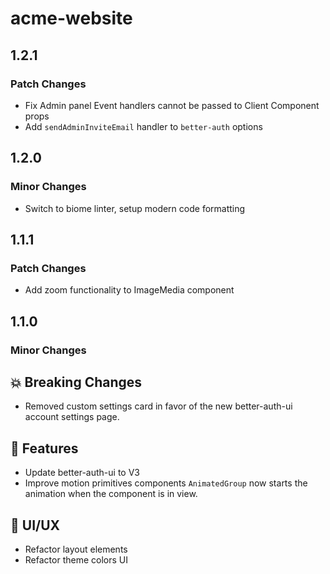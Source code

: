 # acme-website

## 1.2.1

### Patch Changes

- Fix Admin panel Event handlers cannot be passed to Client Component props
- Add `sendAdminInviteEmail` handler to `better-auth` options

## 1.2.0

### Minor Changes

- Switch to biome linter, setup modern code formatting

## 1.1.1

### Patch Changes

- Add zoom functionality to ImageMedia component

## 1.1.0

### Minor Changes

## 💥 Breaking Changes

- Removed custom settings card in favor of the new better-auth-ui account settings page.

## 🚀 Features

- Update better-auth-ui to V3
- Improve motion primitives components `AnimatedGroup` now starts the animation when the component is in view.

## 🎨 UI/UX

- Refactor layout elements
- Refactor theme colors UI
